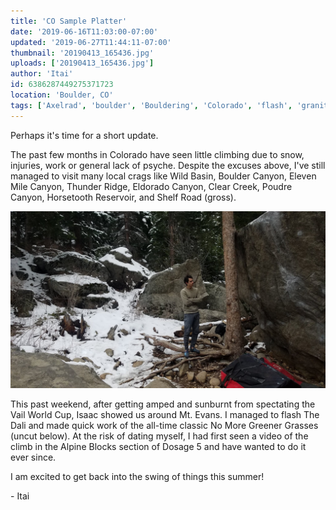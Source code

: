 ```yaml
---
title: 'CO Sample Platter'
date: '2019-06-16T11:03:00-07:00'
updated: '2019-06-27T11:44:11-07:00'
thumbnail: '20190413_165436.jpg'
uploads: ['20190413_165436.jpg']
author: 'Itai'
id: 6386287449275371723
location: 'Boulder, CO'
tags: ['Axelrad', 'boulder', 'Bouldering', 'Colorado', 'flash', 'granite', 'v12', 'wild']
---
```


Perhaps it's time for a short update.

The past few months in Colorado have seen little climbing due to snow, injuries, work or general lack of psyche. Despite the excuses above, I've still managed to visit many local crags like Wild Basin, Boulder Canyon, Eleven Mile Canyon, Thunder Ridge, Eldorado Canyon, Clear Creek, Poudre Canyon, Horsetooth Reservoir, and Shelf Road (gross).

![Mostly staring at climbs and contemplating life](uploads/20190413_165436.jpg)

This past weekend, after getting amped and sunburnt from spectating the Vail World Cup, Isaac showed us around Mt. Evans. I managed to flash The Dali and made quick work of the all-time classic No More Greener Grasses (uncut below). At the risk of dating myself, I had first seen a video of the climb in the Alpine Blocks section of Dosage 5 and have wanted to do it ever since.

I am excited to get back into the swing of things this summer!

\- Itai
